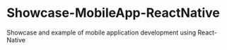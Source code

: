 # Showcase-MobileApp-ReactNative
Showcase and example of mobile application development using React-Native
